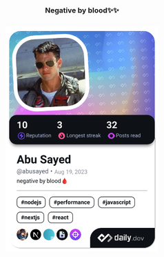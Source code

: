 <h3 align="center">Negative by blood✨✨</h3>
<h2 align="center"> <a href="https://app.daily.dev/abusayed"><img src="./devcard.png" width="356" alt="Dev Card"/></a></h2>